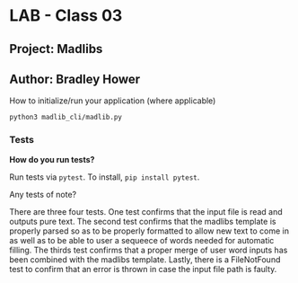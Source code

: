 # LAB - Class 03

## Project: Madlibs

## Author: Bradley Hower

How to initialize/run your application (where applicable)

`python3 madlib_cli/madlib.py`

### Tests

**How do you run tests?**

Run tests via `pytest`. To install, `pip install pytest`.

Any tests of note?

There are three four tests. One test confirms that the input file is read and outputs pure text. The second test confirms that the madlibs template is properly parsed so as to be properly formatted to allow new text to come in as well as to be able to user a sequeece of words needed for automatic filling. The thirds test confirms that a proper merge of user word inputs has been combined with the madlibs template. Lastly, there is a FileNotFound test to confirm that an error is thrown in case the input file path is faulty.
